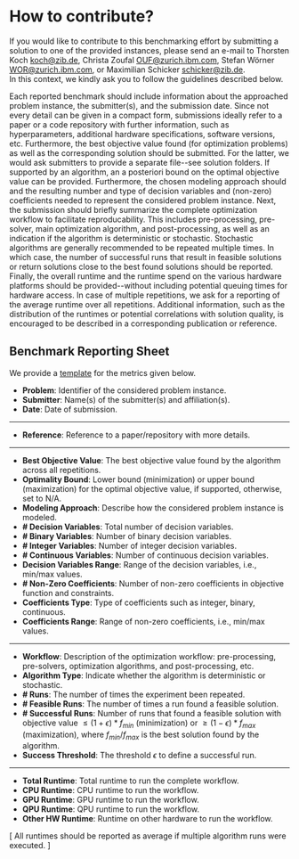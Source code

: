 # How to contribute?


If you would like to contribute to this benchmarking effort by submitting a solution
to one of the provided instances, please send an e-mail to Thorsten Koch <koch@zib.de>, Christa Zoufal <OUF@zurich.ibm.com>,
Stefan Wörner <WOR@zurich.ibm.com>, or Maximilian Schicker <schicker@zib.de>.
<br>In this context, we kindly ask you to follow the guidelines described below.

Each reported benchmark should include information about the approached problem instance, the submitter(s), and the 
submission date. 
Since not every detail can be given in a compact form, submissions ideally refer to a paper or a code repository with 
further information, such as hyperparameters, additional hardware specifications, software versions, etc.
Furthermore, the best objective value found (for optimization problems) as well as the corresponding solution should be 
submitted. For the latter, we would ask submitters to provide a separate file--see solution folders.
If supported by an algorithm, an a posteriori bound on the optimal objective value can be provided.
Furthermore, the chosen modeling approach should and the resulting number and type of decision variables 
and (non-zero) coefficients needed to represent the considered problem instance.
Next, the submission should briefly summarize the complete optimization workflow to facilitate reproducability. 
This includes pre-processing, pre-solver, main optimization algorithm, and post-processing, as well as an indication if 
the algorithm is deterministic or stochastic.
Stochastic algorithms are generally recommended to be repeated multiple times. 
In which case, the number of successful runs that result in feasible solutions or return solutions close to the best 
found solutions should be reported.
Finally, the overall runtime and the runtime spend on the various hardware platforms should be provided--without 
including potential queuing times for hardware access.
In case of multiple repetitions, we ask for a reporting of the average runtime over all repetitions.
Additional information, such as the distribution of the runtimes or potential correlations with solution quality, 
is encouraged to be described in a corresponding publication or reference. 

## Benchmark Reporting Sheet

We provide a [template](misc/submission_template.csv) for the metrics given below.

- **Problem**: Identifier of the considered problem instance.
- **Submitter**: Name(s) of the submitter(s) and affiliation(s).
- **Date**: Date of submission.
---
- **Reference**: Reference to a paper/repository with more details.
- ---
- **Best Objective Value**: The best objective value found by the algorithm across all repetitions.
- **Optimality Bound**: Lower bound (minimization) or upper bound (maximization) for the optimal objective value, if supported, otherwise, set to N/A.
- **Modeling Approach**: Describe how the considered problem instance is modeled.
- **\# Decision Variables**: Total number of decision variables.
- **\# Binary Variables**: Number of binary decision variables.
- **\# Integer Variables**: Number of integer decision variables.
- **\# Continuous Variables**: Number of continuous decision variables.
- **Decision Variables Range**: Range of the decision variables, i.e., min/max values.
- **\# Non-Zero Coefficients**: Number of non-zero coefficients in objective function and constraints.
- **Coefficients Type**: Type of coefficients such as integer, binary, continuous.
- **Coefficients Range**: Range of non-zero coefficients, i.e., min/max values.
- ---
- **Workflow**: Description of the optimization workflow: pre-processing, pre-solvers, optimization algorithms, and post-processing, etc.
- **Algorithm Type**: Indicate whether the algorithm is deterministic or stochastic.
- **\# Runs**: The number of times the experiment been repeated.
- **\# Feasible Runs**: The number of times a run found a feasible solution.
- **\# Successful Runs**: Number of runs that found a feasible solution with objective value $\leq (1 + \epsilon) * f_{min}$
(minimization) or $\geq (1 - \epsilon) * f_{max}$ (maximization), where $f_{min}/f_{max}$ is the best solution found by the algorithm.
- **Success Threshold**: The threshold $\epsilon$ to define a successful run.
- ---
- **Total Runtime**: Total runtime to run the complete workflow.
- **CPU Runtime**: CPU runtime to run the workflow.
- **GPU Runtime**: GPU runtime to run the workflow.
- **QPU Runtime**: QPU runtime to run the workflow.
- **Other HW Runtime**: Runtime on other hardware to run the workflow.

[ All runtimes should be reported as average if multiple algorithm runs were executed. ]
